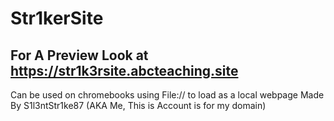 # Str1kerSite
## For A Preview Look at https://str1k3rsite.abcteaching.site
Can be used on chromebooks using File:// to load as a local webpage Made By S1l3ntStr1ke87 (AKA Me, This is Account is for my domain)
